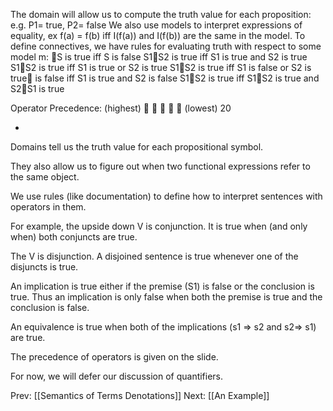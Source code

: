 ﻿The domain will allow us to compute the  truth value for each proposition:
e.g. P1= true,  P2= false
We also use models to interpret expressions of equality, ex f(a) = f(b) iff I(f(a)) and I(f(b)) are the same in the model.
To define connectives, we have rules for evaluating truth with respect to some model m:
S		is true  iff S	is false
S1S2	is true  iff S1	is true	and	S2 is true
S1S2	is true  iff S1	is true	  or	S2 is true
S1S2 	is true  iff S1 is false      or	S2 is true		is false iff S1 is true	and	S2 is false
S1S2 	is true iff S1S2 	is true 	and 	S2S1 is true

Operator Precedence: (highest)      (lowest)
20

*
Domains tell us the truth value for each propositional symbol.

They also allow us to figure out when two functional expressions refer to the same object.

We use rules (like documentation) to define how to interpret sentences with operators in them.

For example, the upside down V is conjunction.  It is true when (and only when) both conjuncts are true.

The V is disjunction. A disjoined sentence is true whenever one of the disjuncts is true.

An implication is true either if the premise (S1) is false or the conclusion is true. Thus an implication is only false when both the premise is true and the conclusion is false.

An equivalence is true when both of the implications (s1 => s2 and s2=> s1) are true.

The precedence of operators is given on the slide.

For now, we will defer our discussion of quantifiers.

Prev: [[Semantics of Terms Denotations]]
Next: [[An Example]]